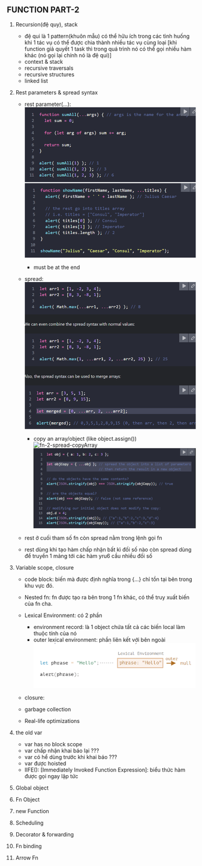 ## FUNCTION PART-2
1. Recursion(đệ quy), stack
    - đệ qui là 1 pattern(khuôn mẫu) có thể hữu ích trong các tình huống khi 1 tác vụ có thể được chia thành nhiều tác vụ cùng loại [khi function giả quyết 1 task thì trong quá trình nó có thể gọi nhiều hàm khác (nó gọi lại chính nó là đệ qui)]
    - context & stack
    - recursive traversals
    - recursive structures
    - linked list

2. Rest parameters & spread syntax
    -  rest parameter(...):
    ![fn-2-rest](./Js/images/fn-2-rest.png)
    ![fn-2-rest-2](./Js/images/fn-2-rest-2.png)
        + must be at the end

    - spread: 
    ![fn-2-spread](./Js/images/fn-2-spread.png)
        + copy an array/object (like object.assign())
        ![fn-2-spread-copyArray](./Js/images/fn-2-spread-copyArray.png.png)
        ![fn-2-spread-copyObject](./Js/images/fn-2-spread-copyObject.png)

    - rest ở cuối tham số fn còn spread nằm trong lệnh gọi fn
    - rest dùng khi tạo hàm chấp nhận bất kì đối số nào còn spread dùng để truyền 1 mảng tới các hàm yru6 cầu nhiều đối số 

3. Variable scope, closure
    - code block: biến mà được định nghĩa trong {...} chỉ tồn tại bên trong khu vực đó.
    - Nested fn: fn được tạo ra bên trong 1 fn khác, có thể truy xuất biến của fn cha.
    - Lexical Environment: có 2 phần
        + environment record: là 1 object chứa tất cả các biến local làm thuộc tính của nó
        + outer lexical environment: phần liên kết với bên ngoài
        ![fn-2-Lexical-Environment](./Js/images/fn-2-LexicalEnvironment.png)

    - closure:
    - garbage collection
    - Real-life optimizations

4. the old var
    - var has no block scope
    - var chấp nhận khai báo lại ???
    - var có hể dùng trước khi khai báo ???
    - var được hoisted
    - IIFE(): [Immediately Invoked Function Expression]: biểu thức hàm được gọi ngay lập tức

5. Global object

6. Fn Object
7. new Function
8. Scheduling
9. Decorator & forwarding
10. Fn binding
11. Arrow Fn














